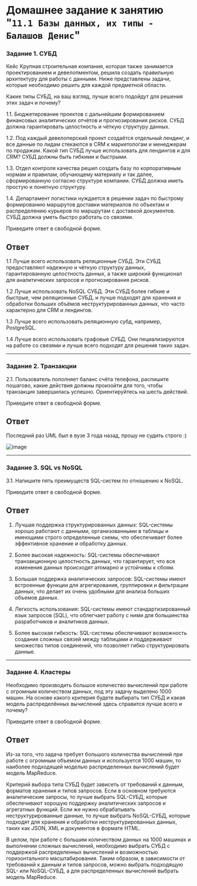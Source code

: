 # Домашнее задание к занятию "`11.1 Базы данных, их типы - Балашов Денис`"
   
### Задание 1. СУБД
Кейс
Крупная строительная компания, которая также занимается проектированием и девелопментом, решила создать правильную архитектуру для работы с данными. Ниже представлены задачи, которые необходимо решить для каждой предметной области.

Какие типы СУБД, на ваш взгляд, лучше всего подойдут для решения этих задач и почему?

1.1. Бюджетирование проектов с дальнейшим формированием финансовых аналитических отчётов и прогнозирования рисков. СУБД должна гарантировать целостность и чёткую структуру данных.

1.2. Под каждый девелоперский проект создаётся отдельный лендинг, и все данные по лидам стекаются в CRM к маркетологам и менеджерам по продажам. Какой тип СУБД лучше использовать для лендингов и для CRM? СУБД должны быть гибкими и быстрыми.

1.3. Отдел контроля качества решил создать базу по корпоративным нормам и правилам, обучающему материалу и так далее, сформированную согласно структуре компании. СУБД должна иметь простую и понятную структуру.

1.4. Департамент логистики нуждается в решении задач по быстрому формированию маршрутов доставки материалов по объектам и распределению курьеров по маршрутам с доставкой документов. СУБД должна уметь быстро работать со связями.

Приведите ответ в свободной форме.

## Ответ

1.1 Лучше всего использовать реляционные СУБД. Эти СУБД предоставляют надежную и чёткую структуру данных, гарантированную целостность данных, а также широкий функционал для аналитических запросов и прогнозирования рисков.

1.2 Лучше использовать NoSQL СУБД. Эти СУБД более гибкие и быстрые, чем реляционные СУБД, и лучше подходят для хранения и обработки больших объёмов неструктурированных данных, что часто характерно для CRM и лендингов.

1.3 Лучше всего использовать реляционную субд, например, PostgreSQL.

1.4 Лучше всего использовать графовые СУБД. Они пециализируются на работе со связями и лучше всего подходят для решения таких задач.

---

### Задание 2. Транзакции
2.1. Пользователь пополняет баланс счёта телефона, распишите пошагово, какие действия должны произойти для того, чтобы транзакция завершилась успешно. Ориентируйтесь на шесть действий.

Приведите ответ в свободной форме.

## Ответ

Последний раз UML был в вузе 3 года назад, прошу не судить строго :)

![image](https://user-images.githubusercontent.com/117297288/221763219-7c09be3f-9885-41fc-8d17-6766caaca31d.png)

---
### Задание 3. SQL vs NoSQL
3.1. Напишите пять преимуществ SQL-систем по отношению к NoSQL.

Приведите ответ в свободной форме.

## Ответ

1. Лучшая поддержка структурированных данных: SQL-системы хорошо работают с данными, организованными в таблицы и имеющими строго определенные схемы, что обеспечивает более эффективное хранение и обработку данных.

2. Более высокая надежность: SQL-системы обеспечивают транзакционную целостность данных, что гарантирует, что все изменения данных происходят атомарно и устойчивы к сбоям.

3. Большая поддержка аналитических запросов: SQL-системы имеют встроенные функции для агрегирования, группировки и фильтрации данных, что делает их очень удобными для анализа больших объемов данных.

4. Легкость использования: SQL-системы имеют стандартизированный язык запросов (SQL), что облегчает работу с ними для большинства разработчиков и аналитиков данных.

5. Более высокая гибкость: SQL-системы обеспечивают возможность создания сложных связей между таблицами и поддерживают множество типов соединений, что позволяет гибко структурировать данные.

---
### Задание 4. Кластеры
Необходимо производить большое количество вычислений при работе с огромным количеством данных, под эту задачу выделено 1000 машин.
На основе какого критерия будете выбирать тип СУБД и какая модель распределённых вычислений здесь справится лучше всего и почему?

Приведите ответ в свободной форме.

## Ответ

Из-за того, что задача требует большого количества вычислений при работе с огромным объемом данных и используется 1000 машин, то наиболее подходящей моделью распределенных вычислений будет модель MapReduce.

Критерий выбора типа СУБД будет зависеть от требований к данным, форматов хранения и типов запросов. Если в основном требуются аналитические запросы, то лучше выбрать SQL-СУБД, которые обеспечивают хорошую поддержку аналитических запросов и агрегатных функций. Если же нужно обрабатывать неструктурированные данные, то лучше выбрать NoSQL-СУБД, которые подходят для хранения и обработки неструктурированных данных, таких как JSON, XML и документов в формате HTML.

В целом, при работе с большим количеством данных на 1000 машинах и выполнении сложных вычислений, необходимо выбрать СУБД с поддержкой распределенных вычислений и возможностью горизонтального масштабирования. Таким образом, в зависимости от требований к данным и типов запросов, можно выбрать подходящую SQL- или NoSQL-СУБД, а для распределенных вычислений выбрать модель MapReduce.
